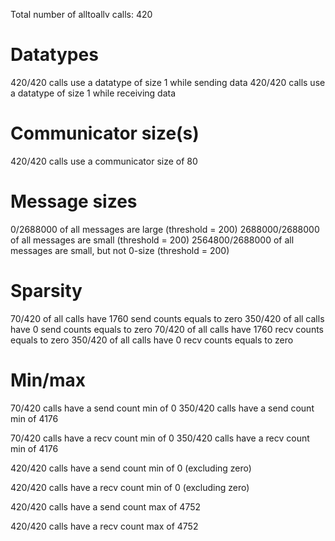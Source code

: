Total number of alltoallv calls: 420

# Datatypes

420/420 calls use a datatype of size 1 while sending data
420/420 calls use a datatype of size 1 while receiving data

# Communicator size(s)

420/420 calls use a communicator size of 80

# Message sizes

0/2688000 of all messages are large (threshold = 200)
2688000/2688000 of all messages are small (threshold = 200)
2564800/2688000 of all messages are small, but not 0-size (threshold = 200)

# Sparsity

70/420 of all calls have 1760 send counts equals to zero
350/420 of all calls have 0 send counts equals to zero
70/420 of all calls have 1760 recv counts equals to zero
350/420 of all calls have 0 recv counts equals to zero

# Min/max
70/420 calls have a send count min of 0
350/420 calls have a send count min of 4176

70/420 calls have a recv count min of 0
350/420 calls have a recv count min of 4176

420/420 calls have a send count min of 0 (excluding zero)

420/420 calls have a recv count min of 0 (excluding zero)

420/420 calls have a send count max of 4752

420/420 calls have a recv count max of 4752

